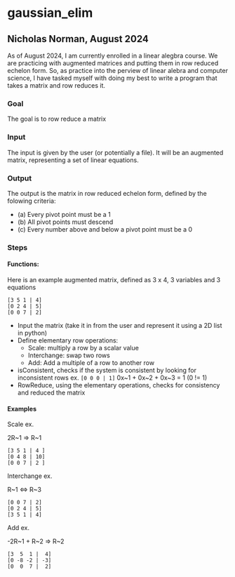 # gaussian_elim

## Nicholas Norman, August 2024

As of August 2024, I am currently enrolled in a linear alegbra course. We are practicing with augmented matrices and putting them in row reduced echelon form. So, as practice into the perview of linear alebra and computer science, I have tasked myself with doing my best to write a program that takes a matrix and row reduces it.

### Goal

The goal is to row reduce a matrix

### Input

The input is given by the user (or potentially a file). It will be an augmented matrix, representing a set of linear equations.

### Output

The output is the matrix in row reduced echelon form, defined by the folowing criteria:

* (a) Every pivot point must be a 1
* (b) All pivot points must descend
* (c) Every number above and below a pivot point must be a 0

### Steps

#### Functions:

Here is an example augmented matrix, defined as 3 x 4, 3 variables and 3 equations
```
[3 5 1 | 4]
[0 2 4 | 5]
[0 0 7 | 2]
```
* Input the matrix (take it in from the user and represent it using a 2D list in python)
* Define elementary row operations:
    * Scale: multiply a row by a scalar value
    * Interchange: swap two rows
    * Add: Add a multiple of a row to another row
* isConsistent, checks if the system is consistent by looking for inconsistent rows ex. `[0 0 0 | 1]` 0x~1 + 0x~2 + 0x~3 = 1 (0 != 1)
* RowReduce, using the elementary operations, checks for consistency and reduced the matrix

#### Examples

Scale ex.

2R~1 => R~1
```
[3 5 1 | 4 ]
[0 4 8 | 10]
[0 0 7 | 2 ]
```
Interchange ex.

R~1 <=> R~3
```
[0 0 7 | 2]
[0 2 4 | 5]
[3 5 1 | 4]
```
Add ex.

-2R~1 + R~2 => R~2
```
[3  5  1 |  4]
[0 -8 -2 | -3]
[0  0  7 |  2]
```